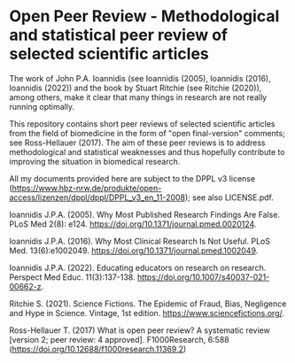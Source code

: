 # Open Peer Review - Methodological and statistical peer review of selected scientific articles 

The work of John P.A. Ioannidis (see Ioannidis (2005), Ioannidis (2016), Ioannidis (2022)) 
and the book by Stuart Ritchie (see Ritchie (2020)), among others, make it clear that many 
things in research are not really running optimally. 


This repository contains short peer reviews of selected scientific articles from the 
field of biomedicine in the form of "open final-version" comments; see Ross-Hellauer (2017). 
The aim of these peer reviews is to address methodological and statistical weaknesses 
and thus hopefully contribute to improving the situation in biomedical research. 


All my documents provided here are subject to the DPPL v3 license
(https://www.hbz-nrw.de/produkte/open-access/lizenzen/dppl/dppl/DPPL_v3_en_11-2008); 
see also LICENSE.pdf.


Ioannidis J.P.A. (2005). Why Most Published Research Findings Are False. PLoS Med 2(8): e124. 
https://doi.org/10.1371/journal.pmed.0020124.

Ioannidis J.P.A. (2016). Why Most Clinical Research Is Not Useful. PLoS Med. 13(6):e1002049. 
https://doi.org/10.1371/journal.pmed.1002049.

Ioannidis J.P.A. (2022). Educating educators on research on research. Perspect Med Educ. 11(3):137-138. 
https://doi.org/10.1007/s40037-021-00662-z.

Ritchie S. (2021). Science Fictions. The Epidemic of Fraud, Bias, Negligence and Hype in Science. 
Vintage, 1st edition. https://www.sciencefictions.org/.

Ross-Hellauer T. (2017) What is open peer review? A systematic review [version 2; peer review: 4 approved]. 
F1000Research, 6:588 (https://doi.org/10.12688/f1000research.11369.2) 
